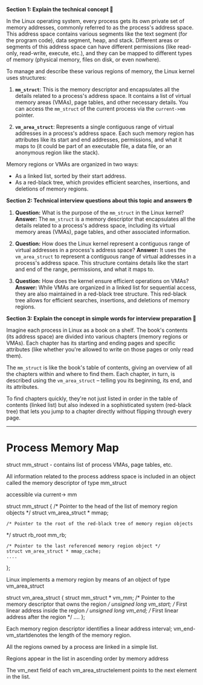 **Section 1: Explain the technical concept 📘**

In the Linux operating system, every process gets its own private set of memory addresses, commonly referred to as the process's address space. This address space contains various segments like the text segment (for the program code), data segment, heap, and stack. Different areas or segments of this address space can have different permissions (like read-only, read-write, execute, etc.), and they can be mapped to different types of memory (physical memory, files on disk, or even nowhere).

To manage and describe these various regions of memory, the Linux kernel uses structures:

1. **`mm_struct`**: This is the memory descriptor and encapsulates all the details related to a process's address space. It contains a list of virtual memory areas (VMAs), page tables, and other necessary details. You can access the `mm_struct` of the current process via the `current->mm` pointer.

2. **`vm_area_struct`**: Represents a single contiguous range of virtual addresses in a process's address space. Each such memory region has attributes like its start and end addresses, permissions, and what it maps to (it could be part of an executable file, a data file, or an anonymous region like the stack).

Memory regions or VMAs are organized in two ways:

- As a linked list, sorted by their start address.
- As a red-black tree, which provides efficient searches, insertions, and deletions of memory regions.

**Section 2: Technical interview questions about this topic and answers 🤓**

1. **Question:** What is the purpose of the `mm_struct` in the Linux kernel?
   **Answer:** The `mm_struct` is a memory descriptor that encapsulates all the details related to a process's address space, including its virtual memory areas (VMAs), page tables, and other associated information.

2. **Question:** How does the Linux kernel represent a contiguous range of virtual addresses in a process's address space?
   **Answer:** It uses the `vm_area_struct` to represent a contiguous range of virtual addresses in a process's address space. This structure contains details like the start and end of the range, permissions, and what it maps to.

3. **Question:** How does the kernel ensure efficient operations on VMAs?
   **Answer:** While VMAs are organized in a linked list for sequential access, they are also maintained in a red-black tree structure. This red-black tree allows for efficient searches, insertions, and deletions of memory regions.

**Section 3: Explain the concept in simple words for interview preparation 🌟**

Imagine each process in Linux as a book on a shelf. The book's contents (its address space) are divided into various chapters (memory regions or VMAs). Each chapter has its starting and ending pages and specific attributes (like whether you're allowed to write on those pages or only read them).

The `mm_struct` is like the book's table of contents, giving an overview of all the chapters within and where to find them. Each chapter, in turn, is described using the `vm_area_struct` – telling you its beginning, its end, and its attributes.

To find chapters quickly, they're not just listed in order in the table of contents (linked list) but also indexed in a sophisticated system (red-black tree) that lets you jump to a chapter directly without flipping through every page.

-----


Process Memory Map
=====================

struct mm_struct - contains list of process VMAs, page tables, etc.

All information related to the process address space is included in an object called the memory descriptor of type mm_struct

accessible via current-> mm


struct mm_struct {
	/* Pointer to the head of the list of memory region objects */
	struct vm_area_struct * mmap;
	
	/* Pointer to the root of the red-black tree of memory region objects
 */
	struct rb_root mm_rb;
	
	/* Pointer to the last referenced memory region object */
	struct vm_area_struct * mmap_cache;
	....
};

Linux implements a memory region by means of an object of type vm_area_struct

struct vm_area_struct {
	struct mm_struct * vm_mm;   /* Pointer to the memory descriptor that owns the region */
	unsigned long vm_start;   /* First linear address inside the region */
	unsigned long vm_end;   /* First linear address after the region */
	....
};

Each memory region descriptor identifies a linear address interval; vm_end-vm_startdenotes the length of the memory region. 

All the regions owned by a process are linked in a simple list. 

Regions appear in the list in ascending order by memory address

The vm_next field of each vm_area_structelement points to the next element in the list.



